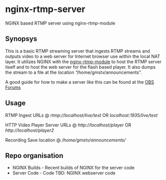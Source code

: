 # nginx-rtmp-server
NGINX based RTMP server using nginx-rtmp-module 

## Synopsys
This is a basic RTMP streaming server that ingests RTMP streams and outputs video to a web server for Internet browser use within the local NAT layer. It utilizes NGINX with the [nginx-rtmp-module](https://github.com/arut/nginx-rtmp-module) to host the RTMP server itself and to host the web server for the flash based player. It also dumps the stream to a file at the location “/home/gmstv/announcements”.

A good guide for how to make a server like this can be found at the [OBS Forums](https://obsproject.com/forum/resources/how-to-set-up-your-own-private-rtmp-server-using-nginx.50/)

## Usage
RTMP Ingest URLs              @ *rtmp://localhost/live/test*  OR *localhost:1935/live/test*

HTTP Video Player Server URLs @ *http://localhost/player*     OR *http://localhost/player2*

Recording Save location       @ */home/gmstv/announcements/*

## Repo organisation
* NGINX Builds  - Recent builds of NGINX for the server code
* Server Code   - Code TBD: NGINX webserver code